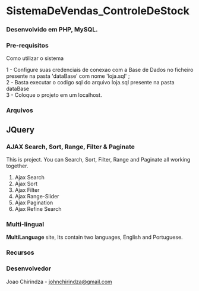 # SistemaDeVendas_ControleDeStock

### Desenvolvido em PHP, MySQL.

### Pre-requisitos
Como utilizar o sistema

1 - Configure suas credenciais de conexao com a Base de Dados no ficheiro presente na pasta 'dataBase' com nome 'loja.sql' ; <br />
2 - Basta executar o codigo sql do arquivo loja.sql presente na pasta dataBase <br />
3 - Coloque o projeto em um localhost.

### Arquivos

## JQuery

### AJAX Search, Sort, Range, Filter & Paginate

This is project. You can Search, Sort, Filter, Range and Paginate all working together.

1. Ajax Search
2. Ajax Sort
3. Ajax Filter
4. Ajax Range-Slider
5. Ajax Pagination
6. Ajax Refine Search

### Multi-lingual

**MultiLanguage** site, Its contain two languages, English and Portuguese. 


### Recursos


### Desenvolvedor

Joao Chirindza - johnchirindza@gmail.com